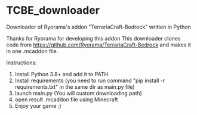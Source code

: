 # TCBE_downloader
Downloader of Ryorama's addon "TerrariaCraft-Bedrock" written in Python


Thanks for Ryorama for developing this addon
This downloader clones code from https://github.com/Ryorama/TerrariaCraft-Bedrock and makes it in one .mcaddon file.


Instructions:
1) Install Python 3.8+ and add it to PATH
2) Install requirements (you need to run command "pip install -r requirements.txt" in the same dir as main.py file)
3) launch main.py (You will custom downloading path)
4) open result .mcaddon file using Minecraft
5) Enjoy your game ;)
